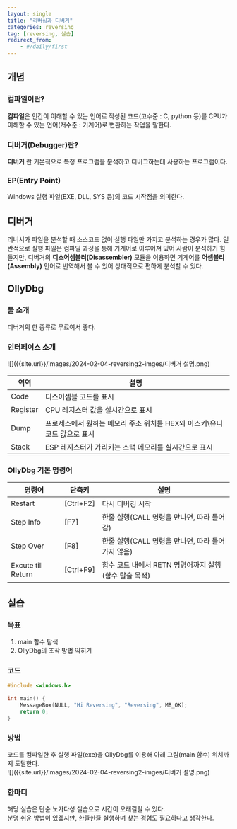 ```yaml
---
layout: single
title: "리버싱과 디버거"
categories: reversing
tag: [reversing, 실습]
redirect_from:
    - #/daily/first
---
```


## 개념
### 컴파일이란?
**컴파일**은 인간이 이해할 수 있는 언어로 작성된 코드(고수준 : C, python 등)를 CPU가 이해할 수 있는 언어(저수준 : 기계어)로 변환하는 작업을 말한다.

### 디버거(Debugger)란?
**디버거** 란 기본적으로 특정 프로그램을 분석하고 디버그하는데 사용하는 프로그램이다.  

### EP(Entry Point)
Windows 실행 파일(EXE, DLL, SYS 등)의 코드 시작점을 의미한다.

## 디버거
리버서가 파일을 분석할 때 소스코드 없이 실행 파일만 가지고 분석하는 경우가 많다. 일반적으로 실행 파일은 컴파일 과정을 통해 기계어로 이루어져 있어 사람이 분석하기 힘들지만, 디버거의 **디스어셈블러(Disassembler)** 모듈을 이용하면 기계어를 **어셈블리(Assembly)** 언어로 번역해서 볼 수 있어 상대적으로 편하게 분석할 수 있다.

## OllyDbg
### 툴 소개
디버거의 한 종류로 무료여서 좋다.

### 인터페이스 소개
![]({{site.url}}/images/2024-02-04-reversing2-imges/디버거 설명.png)

|역역|설명|
|----|----|
|Code|디스어셈블 코드를 표시
|Register|CPU 레지스터 값을 실시간으로 표시
|Dump|프로세스에서 원하는 메모리 주소 위치를 HEX와 아스키\유니코드 값으로 표시
|Stack|ESP 레지스터가 가리키는 스택 메모리를 실시간으로 표시


### OllyDbg 기본 명령어
|명령어|단축키|설명|
|-----|------|----|
|Restart|[Ctrl+F2]|다시 디버깅 시작|
|Step Info|[F7]|한줄 실행(CALL 명령을 만나면, 따라 들어감)|
|Step Over|[F8]|한줄 실행(CALL 명령을 만나면, 따라 들어가지 않음)|
|Excute till Return|[Ctrl+F9]|함수 코드 내에서 RETN 명령어까지 실행(함수 탈출 목적)

## 실습
### 목표
1. main 함수 탐색
2. OllyDbg의 조작 방법 익히기  

### 코드
  
```C
#include <windows.h>

int main() {
    MessageBox(NULL, "Hi Reversing", "Reversing", MB_OK);
    return 0;
}
```

### 방법
코드를 컴파일한 후 실행 파일(exe)을 OllyDbg를 이용해 아래 그림(main 함수)  위치까지 도달한다.  
![]({{site.url}}/images/2024-02-04-reversing2-imges/디버거 설명.png)

### 한마디
해당 실습은 단순 노가다성 실습으로 시간이 오래걸릴 수 있다.  
분명 쉬운 방법이 있겠지만, 한줄한줄 실행하며 찾는 경험도 필요하다고 생각한다.